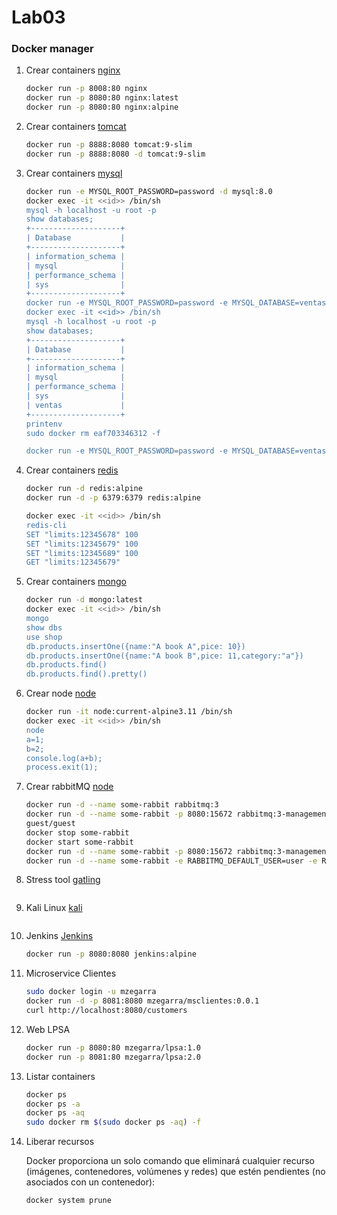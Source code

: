 # Lab03

### Docker manager

1. Crear containers [nginx](https://hub.docker.com/_/nginx) 
    ```bash
    docker run -p 8008:80 nginx
    docker run -p 8080:80 nginx:latest
    docker run -p 8080:80 nginx:alpine
    ```

1. Crear containers [tomcat](https://hub.docker.com/_/tomcat) 
    ```bash
    docker run -p 8888:8080 tomcat:9-slim
    docker run -p 8888:8080 -d tomcat:9-slim
    ```
1. Crear containers [mysql](https://hub.docker.com/_/mysql) 
    ```bash
    docker run -e MYSQL_ROOT_PASSWORD=password -d mysql:8.0
    docker exec -it <<id>> /bin/sh
    mysql -h localhost -u root -p
    show databases;
    +--------------------+
    | Database           |
    +--------------------+
    | information_schema |
    | mysql              |
    | performance_schema |
    | sys                |
    +--------------------+
    docker run -e MYSQL_ROOT_PASSWORD=password -e MYSQL_DATABASE=ventas -d mysql:8.0
    docker exec -it <<id>> /bin/sh
    mysql -h localhost -u root -p
    show databases;
    +--------------------+
    | Database           |
    +--------------------+
    | information_schema |
    | mysql              |
    | performance_schema |
    | sys                |
    | ventas             |
    +--------------------+
    printenv
    sudo docker rm eaf703346312 -f

    docker run -e MYSQL_ROOT_PASSWORD=password -e MYSQL_DATABASE=ventas -p 3307:3306 -d mysql:8.0
    ```

1. Crear containers [redis](https://hub.docker.com/_/redis) 
    ```bash
    docker run -d redis:alpine
    docker run -d -p 6379:6379 redis:alpine
    
    docker exec -it <<id>> /bin/sh
    redis-cli
    SET "limits:12345678" 100
    SET "limits:12345679" 100
    SET "limits:12345689" 100
    GET "limits:12345679"
    ```


1. Crear containers [mongo](https://hub.docker.com/_/mongo)  
    ```bash
    docker run -d mongo:latest
    docker exec -it <<id>> /bin/sh
    mongo
    show dbs
    use shop
    db.products.insertOne({name:"A book A",pice: 10})
    db.products.insertOne({name:"A book B",pice: 11,category:"a"})
    db.products.find()
    db.products.find().pretty()
    ```


1. Crear node [node](https://hub.docker.com/_/node)  
    ```bash
    docker run -it node:current-alpine3.11 /bin/sh
    docker exec -it <<id>> /bin/sh
    node
    a=1;
    b=2;
    console.log(a+b);
    process.exit(1);
    ```

1. Crear rabbitMQ [node](https://hub.docker.com/_/rabbitmq)  
    ```bash
    docker run -d --name some-rabbit rabbitmq:3
    docker run -d --name some-rabbit -p 8080:15672 rabbitmq:3-management
    guest/guest
    docker stop some-rabbit
    docker start some-rabbit
    docker run -d --name some-rabbit -p 8080:15672 rabbitmq:3-management
    docker run -d --name some-rabbit -e RABBITMQ_DEFAULT_USER=user -e RABBITMQ_DEFAULT_PASS=password rabbitmq:3-management
    ```
1. Stress tool [gatling](https://gatling.io/)  
    ```bash
    ```

1. Kali Linux [kali](https://www.kali.org/)  
    ```bash
    ```

1. Jenkins [Jenkins](https://hub.docker.com/_/jenkins)  
    ```bash
    docker run -p 8080:8080 jenkins:alpine
    ```

1. Microservice Clientes
    ```bash
    sudo docker login -u mzegarra
    docker run -d -p 8081:8080 mzegarra/msclientes:0.0.1
    curl http://localhost:8080/customers
    ```

1. Web LPSA
    ```bash
    docker run -p 8080:80 mzegarra/lpsa:1.0
    docker run -p 8081:80 mzegarra/lpsa:2.0
    ```

1. Listar containers
    ```bash
    docker ps
    docker ps -a
    docker ps -aq
    sudo docker rm $(sudo docker ps -aq) -f
    ```

1. Liberar recursos

    Docker proporciona un solo comando que eliminará cualquier recurso (imágenes, contenedores, volúmenes y redes) que estén pendientes (no asociados con un contenedor):

    ```bash
    docker system prune
    ```